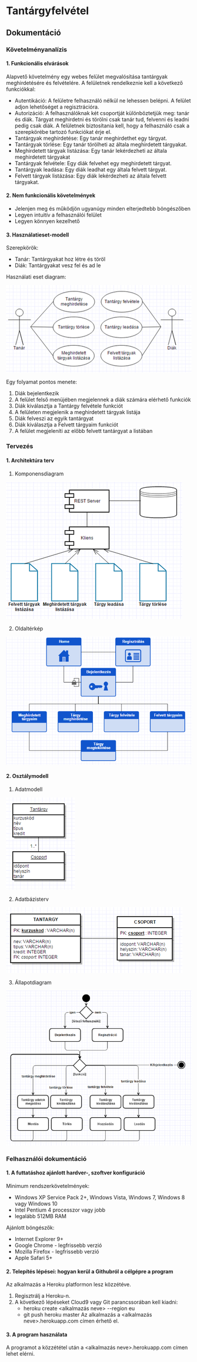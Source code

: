 # Tantárgyfelvétel

## Dokumentáció

### Követelményanalízis

#### 1. Funkcionális elvárások

Alapvető követelmény egy webes felület megvalósítása tantárgyak meghirdetésére és felvételére. A felületnek rendelkeznie kell a következő funkciókkal:

* Autentikáció:
A felületre felhasználó nélkül ne lehessen belépni. A felület adjon lehetőséget a regisztrációra.
* Autorizáció:
A felhasználóknak két csoportját különböztetjük meg: tanár és diák. Tárgyat meghirdetni és törölni csak tanár tud, felvenni és leadni pedig csak diák. A felületnek biztosítania kell, hogy a felhasználó csak a szerepkörébe tartozó funkciókat érje el.
* Tantárgyak meghirdetése:
Egy tanár meghirdethet egy tárgyat.
* Tantárgyak törlése:
Egy tanár törölheti az általa meghirdetett tárgyakat.
* Meghirdetett tárgyak listázása:
Egy tanár lekérdezheti az általa meghirdetett tárgyakat
* Tantárgyak felvétele:
Egy diák felvehet egy meghirdetett tárgyat.
* Tantárgyak leadása:
Egy diák leadhat egy általa felvett tárgyat.
* Felvett tárgyak listázása:
Egy diák lekérdezheti az általa felvett tárgyakat.

#### 2. Nem funkcionális követelmények

* Jelenjen meg és működjön ugyanúgy minden elterjedtebb böngészőben
* Legyen intuitív a felhasználói felület
* Legyen könnyen kezelhető

#### 3. Használatieset-modell
    
Szerepkörök:

* Tanár:
Tantárgyakat hoz létre és töröl
* Diák:
Tantárgyakat vesz fel és ad le

Használati eset diagram:

![Használati eset diagram](images/usecase.PNG)

Egy folyamat pontos menete:

1. Diák bejelentkezik
2. A felület felső menüjében megjelennek a diák számára elérhető funkciók
3. Diák kiválasztja a Tantárgy felvétele funkciót
4. A felületen megjelenik a meghirdetett tárgyak listája
5. Diák felveszi az egyik tantárgyat
6. Diák kiválasztja a Felvett tárgyaim funkciót
7. A felület megjeleníti az előbb felvett tantárgyat a listában

### Tervezés

#### 1. Architektúra terv

1. Komponensdiagram

![Komponensdiagram](images/component.PNG)

2. Oldaltérkép

![Oldaltérkép](images/sitemap.PNG)

#### 2. Osztálymodell

1. Adatmodell

![Osztálydiagram](images/class.PNG)

2. Adatbázisterv

![Adatbázisterv](images/database.PNG)

3. Állapotdiagram

![Állapotdiagram](images/activity.PNG)

### Felhasználói dokumentáció

#### 1. A futtatáshoz ajánlott hardver-, szoftver konfiguráció

Minimum rendszerkövetelmények:

* Windows XP Service Pack 2+, Windows Vista, Windows 7, Windows 8 vagy Windows 10
* Intel Pentium 4 processzor vagy jobb
* legalább 512MB RAM

Ajánlott böngészők:

* Internet Explorer 9+
* Google Chrome - legfrissebb verzió
* Mozilla Firefox - legfrissebb verzió
* Apple Safari 5+

#### 2. Telepítés lépései: hogyan kerül a Githubról a célgépre a program

Az alkalmazás a Heroku platformon lesz közzétéve.

1. Regisztrálj a Heroku-n.
2. A következő lépéseket Cloud9 vagy Git parancssorában kell kiadni: 
    - heroku create \<alkalmazás neve\> --region eu
    - git push heroku master
Az alkalmazás a \<alkalmazás neve\>.herokuapp.com címen érhető el.

#### 3. A program használata

A programot a közzététel után a \<alkalmazás neve\>.herokuapp.com címen lehet elérni.
